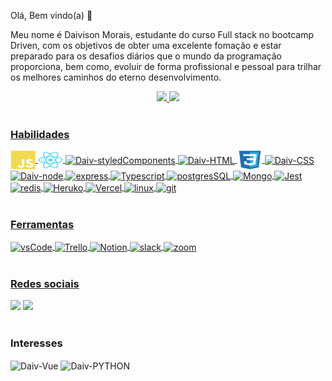 Olá, Bem vindo(a) 👋

Meu nome é Daivison Morais, estudante do curso Full stack no bootcamp Driven, com os objetivos de obter uma excelente fomação e estar preparado para os desafios diários que o mundo da programação proporciona, bem como, evoluir de forma profissional e pessoal para trilhar os melhores caminhos do eterno desenvolvimento.

<div align="center">
  <a href="https://github.com/Daivison-Morais">
  <img height="180em" src="https://github-readme-stats-sigma-five.vercel.app/api?username=Daivison-Morais&show_icons=true&theme=radical&include_all_commits=true&count_private=true">  
  <img height="180em" src="https://github-readme-stats-sigma-five.vercel.app/api/top-langs/?username=Daivison-Morais&layout=compact&langs_count=7&theme=radical">
</div>
  <br/>
   <h3>Habilidades</h3>
<div style="display: inline_block">
  <img align="center" alt="Daiv-Js" height="30" width="40" src="https://raw.githubusercontent.com/devicons/devicon/master/icons/javascript/javascript-plain.svg">
  <img align="center" alt="Daiv-React" height="30" width="40" src="https://raw.githubusercontent.com/devicons/devicon/master/icons/react/react-original.svg">
  <img align="center" alt="Daiv-styledComponents" height="30" width="150" src="https://img.shields.io/badge/styled--components-DB7093?style=for-the-badge&       logo=styled-components&logoColor=white">
  <img align="center" alt="Daiv-HTML" height="30" width="80" src="https://img.shields.io/badge/HTML-239120?style=for-the-badge&logo=html5&logoColor=white">
  <img align="center" alt="Daiv-CSS" height="30" width="40" src="https://raw.githubusercontent.com/devicons/devicon/master/icons/css3/css3-original.svg">  
  <img align="center" alt="Daiv-CSS" height="35" width="85" src="https://img.shields.io/badge/gimp-5C5543?style=for-the-badge&logo=gimp&logoColor=white">
  <img align="center" alt="Daiv-node" height="35" width="95" src="https://img.shields.io/badge/Node.js-43853D?style=for-the-badge&logo=node.js&                  logoColor=white">
  <img align="center" alt="express" height="35" width="105" src="https://img.shields.io/badge/Express.js-404D59?style=for-the-badge">
  <img align="center" alt="Typescript" height="35" width="105" src="https://img.shields.io/badge/TypeScript-007ACC?style=for-the-badge&logo=typescript&            logoColor=white">
     <img align="center" alt="postgresSQL" height="35" width="110" src="https://img.shields.io/badge/PostgreSQL-316192?style=for-the-badge&logo=postgresql&      logoColor=white">
  <img align="center" alt="Mongo" height="35" width="105" src="https://img.shields.io/badge/MongoDB-4EA94B?style=for-the-badge&logo=mongodb&                    logoColor=white">
      <img align="center" alt="Jest" height="35" width="100" src="https://img.shields.io/badge/Jest-323330?style=for-the-badge&logo=Jest&logoColor=white">
  <img align="center" alt="redis" height="35" width="100" src="https://img.shields.io/badge/redis-%23DD0031.svg?&style=for-the-badge&logo=redis&                logoColor=white">
  <img align="center" alt="Heruko" height="35" width="100" src="https://img.shields.io/badge/Heroku-430098?style=for-the-badge&logo=heroku&                      logoColor=white">
  <img align="center" alt="Vercel" height="35" width="100" src="https://img.shields.io/badge/Vercel-000000?style=for-the-badge&logo=vercel&                      logoColor=white">
  <img align="center" alt="linux" height="35" width="100" src="https://img.shields.io/badge/Linux-FCC624?style=for-the-badge&logo=linux&logoColor=black">
  <img align="center" alt="git" height="35" width="100" src="https://img.shields.io/badge/GIT-E44C30?style=for-the-badge&logo=git&logoColor=white">
  </div>
    
<div> 
   <br/>
  <h3>Ferramentas</h3>
    <img align="center" alt="vsCode" height="35" width="130" src="https://img.shields.io/badge/Visual_Studio-5C2D91?style=for-the-badge&                          logo=visual%20studio&logoColor=white">
    <img align="center" alt="Trello" height="35" width="100" src="https://img.shields.io/badge/Trello-0052CC?style=for-the-badge&logo=trello&                      logoColor=white">
    <img align="center" alt="Notion" height="35" width="100" src="https://img.shields.io/badge/Notion-000000?style=for-the-badge&logo=notion&                      logoColor=white">
    <img align="center" alt="slack" height="35" width="100" src="https://img.shields.io/badge/Slack-4A154B?style=for-the-badge&logo=slack&logoColor=white">
  
  <img align="center" alt="zoom" height="35" width="100" src="https://img.shields.io/badge/Zoom-2D8CFF?style=for-the-badge&logo=zoom&logoColor=white"> 
</div>
  
<div> 
   <br/>
   <h3>Redes sociais</h3>
   <a href = "mailto:daivison13pinheiro@gmail.com"><img src="https://img.shields.io/badge/Gmail-D14836?style=for-the-badge&logo=gmail&logoColor=white" target="_blank"></a>
   <a href="https://www.linkedin.com/in/daivison-morais-197b9a203/" target="_blank"><img src="https://img.shields.io/badge/-LinkedIn-%230077B5?style=for-the-badge&logo=linkedin&logoColor=white" target="_blank"></a> 
</div>
  
<div>
    <br/>
    <h3>Interesses</h3>
    <img align="center" alt="Daiv-Vue" height="35" width="80" src="https://img.shields.io/badge/Vue.js-35495E?style=for-the-badge&logo=vue.js&logoColor=4FC08D">
    <img align="center" alt="Daiv-PYTHON" height="45" width="55" src="https://cdn.jsdelivr.net/gh/devicons/devicon/icons/python/python-original.svg">
</div>
       
